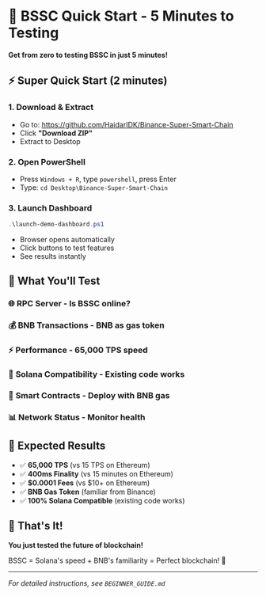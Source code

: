 # 🚀 BSSC Quick Start - 5 Minutes to Testing

**Get from zero to testing BSSC in just 5 minutes!**

## ⚡ Super Quick Start (2 minutes)

### 1. Download & Extract
- Go to: https://github.com/HaidarIDK/Binance-Super-Smart-Chain
- Click **"Download ZIP"**
- Extract to Desktop

### 2. Open PowerShell
- Press `Windows + R`, type `powershell`, press Enter
- Type: `cd Desktop\Binance-Super-Smart-Chain`

### 3. Launch Dashboard
```powershell
.\launch-demo-dashboard.ps1
```
- Browser opens automatically
- Click buttons to test features
- See results instantly

## 🎯 What You'll Test

### 🌐 **RPC Server** - Is BSSC online?
### 💰 **BNB Transactions** - BNB as gas token
### ⚡ **Performance** - 65,000 TPS speed
### 🔄 **Solana Compatibility** - Existing code works
### 📄 **Smart Contracts** - Deploy with BNB gas
### 📊 **Network Status** - Monitor health

## 🎉 Expected Results

- ✅ **65,000 TPS** (vs 15 TPS on Ethereum)
- ✅ **400ms Finality** (vs 15 minutes on Ethereum)  
- ✅ **$0.0001 Fees** (vs $10+ on Ethereum)
- ✅ **BNB Gas Token** (familiar from Binance)
- ✅ **100% Solana Compatible** (existing code works)

## 🚀 That's It!

**You just tested the future of blockchain!**

BSSC = Solana's speed + BNB's familiarity = Perfect blockchain! 🎯

---

*For detailed instructions, see `BEGINNER_GUIDE.md`*
